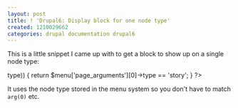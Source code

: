```yaml
---
layout: post
title: ! 'Drupal6: Display block for one node type'
created: 1210029662
categories: drupal documentation drupal6
---
```

This is a little snippet I came up with to get a block to show up on a single node type:
<?php
$menu = menu_get_item();
if ($menu['path'] == 'node/%' && isset($menu['page_arguments'][0]->type)) {
  return $menu['page_arguments'][0]->type == 'story';
}
?>
It uses the node type stored in the menu system so you don't have to match <code>arg(0)</code> etc.
